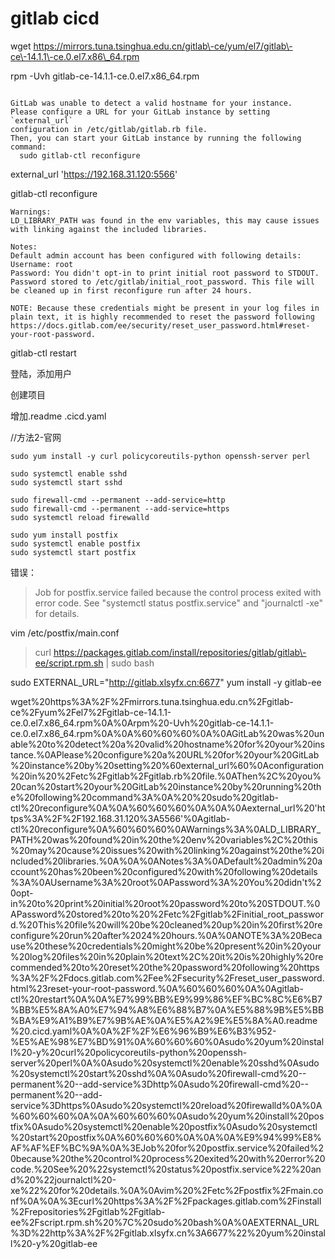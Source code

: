 # gitlab cicd

wget https://mirrors.tuna.tsinghua.edu.cn/gitlab\-ce/yum/el7/gitlab\-ce\-14.1.1\-ce.0.el7.x86\_64.rpm

rpm \-Uvh gitlab\-ce\-14.1.1\-ce.0.el7.x86\_64.rpm

```

GitLab was unable to detect a valid hostname for your instance.
Please configure a URL for your GitLab instance by setting `external_url`
configuration in /etc/gitlab/gitlab.rb file.
Then, you can start your GitLab instance by running the following command:
  sudo gitlab-ctl reconfigure

```

external\_url 'https://192.168.31.120:5566'

gitlab\-ctl reconfigure

```
Warnings:
LD_LIBRARY_PATH was found in the env variables, this may cause issues with linking against the included libraries.

Notes:
Default admin account has been configured with following details:
Username: root
Password: You didn't opt-in to print initial root password to STDOUT.
Password stored to /etc/gitlab/initial_root_password. This file will be cleaned up in first reconfigure run after 24 hours.

NOTE: Because these credentials might be present in your log files in plain text, it is highly recommended to reset the password following https://docs.gitlab.com/ee/security/reset_user_password.html#reset-your-root-password.
```

gitlab\-ctl restart

登陆，添加用户

创建项目

增加.readme .cicd.yaml

//方法2\-官网

```
sudo yum install -y curl policycoreutils-python openssh-server perl

sudo systemctl enable sshd
sudo systemctl start sshd

sudo firewall-cmd --permanent --add-service=http
sudo firewall-cmd --permanent --add-service=https
sudo systemctl reload firewalld

```

```
sudo yum install postfix
sudo systemctl enable postfix
sudo systemctl start postfix
```

错误：

> Job for postfix.service failed because the control process exited with error code. See "systemctl status postfix.service" and "journalctl \-xe" for details.

vim /etc/postfix/main.conf

> curl https://packages.gitlab.com/install/repositories/gitlab/gitlab\-ee/script.rpm.sh | sudo bash

sudo EXTERNAL\_URL="http://gitlab.xlsyfx.cn:6677" yum install \-y gitlab\-ee

wget%20https%3A%2F%2Fmirrors.tuna.tsinghua.edu.cn%2Fgitlab\-ce%2Fyum%2Fel7%2Fgitlab\-ce\-14.1.1\-ce.0.el7.x86\_64.rpm%0A%0Arpm%20\-Uvh%20gitlab\-ce\-14.1.1\-ce.0.el7.x86\_64.rpm%0A%0A%60%60%60%0A%0AGitLab%20was%20unable%20to%20detect%20a%20valid%20hostname%20for%20your%20instance.%0APlease%20configure%20a%20URL%20for%20your%20GitLab%20instance%20by%20setting%20%60external\_url%60%0Aconfiguration%20in%20%2Fetc%2Fgitlab%2Fgitlab.rb%20file.%0AThen%2C%20you%20can%20start%20your%20GitLab%20instance%20by%20running%20the%20following%20command%3A%0A%20%20sudo%20gitlab\-ctl%20reconfigure%0A%0A%60%60%60%0A%0A%0Aexternal\_url%20'https%3A%2F%2F192.168.31.120%3A5566'%0Agitlab\-ctl%20reconfigure%0A%60%60%60%0AWarnings%3A%0ALD\_LIBRARY\_PATH%20was%20found%20in%20the%20env%20variables%2C%20this%20may%20cause%20issues%20with%20linking%20against%20the%20included%20libraries.%0A%0A%0ANotes%3A%0ADefault%20admin%20account%20has%20been%20configured%20with%20following%20details%3A%0AUsername%3A%20root%0APassword%3A%20You%20didn't%20opt\-in%20to%20print%20initial%20root%20password%20to%20STDOUT.%0APassword%20stored%20to%20%2Fetc%2Fgitlab%2Finitial\_root\_password.%20This%20file%20will%20be%20cleaned%20up%20in%20first%20reconfigure%20run%20after%2024%20hours.%0A%0ANOTE%3A%20Because%20these%20credentials%20might%20be%20present%20in%20your%20log%20files%20in%20plain%20text%2C%20it%20is%20highly%20recommended%20to%20reset%20the%20password%20following%20https%3A%2F%2Fdocs.gitlab.com%2Fee%2Fsecurity%2Freset\_user\_password.html%23reset\-your\-root\-password.%0A%60%60%60%0A%0Agitlab\-ctl%20restart%0A%0A%E7%99%BB%E9%99%86%EF%BC%8C%E6%B7%BB%E5%8A%A0%E7%94%A8%E6%88%B7%0A%E5%88%9B%E5%BB%BA%E9%A1%B9%E7%9B%AE%0A%E5%A2%9E%E5%8A%A0.readme%20.cicd.yaml%0A%0A%2F%2F%E6%96%B9%E6%B3%952\-%E5%AE%98%E7%BD%91%0A%60%60%60%0Asudo%20yum%20install%20\-y%20curl%20policycoreutils\-python%20openssh\-server%20perl%0A%0Asudo%20systemctl%20enable%20sshd%0Asudo%20systemctl%20start%20sshd%0A%0Asudo%20firewall\-cmd%20\-\-permanent%20\-\-add\-service%3Dhttp%0Asudo%20firewall\-cmd%20\-\-permanent%20\-\-add\-service%3Dhttps%0Asudo%20systemctl%20reload%20firewalld%0A%0A%60%60%60%0A%0A%60%60%60%0Asudo%20yum%20install%20postfix%0Asudo%20systemctl%20enable%20postfix%0Asudo%20systemctl%20start%20postfix%0A%60%60%60%0A%0A%0A%E9%94%99%E8%AF%AF%EF%BC%9A%0A%3EJob%20for%20postfix.service%20failed%20because%20the%20control%20process%20exited%20with%20error%20code.%20See%20%22systemctl%20status%20postfix.service%22%20and%20%22journalctl%20\-xe%22%20for%20details.%0A%0Avim%20%2Fetc%2Fpostfix%2Fmain.conf%0A%0A%3Ecurl%20https%3A%2F%2Fpackages.gitlab.com%2Finstall%2Frepositories%2Fgitlab%2Fgitlab\-ee%2Fscript.rpm.sh%20%7C%20sudo%20bash%0A%0AEXTERNAL\_URL%3D%22http%3A%2F%2Fgitlab.xlsyfx.cn%3A6677%22%20yum%20install%20\-y%20gitlab\-ee
